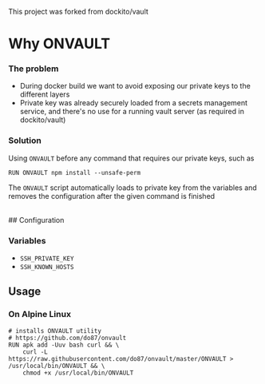 This project was forked from dockito/vault

# Why ONVAULT

### The problem

- During docker build we want to avoid exposing our private keys to the different layers
- Private key was already securely loaded from a secrets management service, and there's no use for a running vault server (as required in dockito/vault)

### Solution

Using `ONVAULT` before any command that requires our private keys, such as

    RUN ONVAULT npm install --unsafe-perm

The `ONVAULT` script automatically loads to private key from the variables and removes the configuration after the given command is finished

<br />
## Configuration

### Variables

* `SSH_PRIVATE_KEY`
* `SSH_KNOWN_HOSTS`


## Usage

### On Alpine Linux

    # installs ONVAULT utility
    # https://github.com/do87/onvault
    RUN apk add -Uuv bash curl && \
        curl -L https://raw.githubusercontent.com/do87/onvault/master/ONVAULT > /usr/local/bin/ONVAULT && \
        chmod +x /usr/local/bin/ONVAULT
